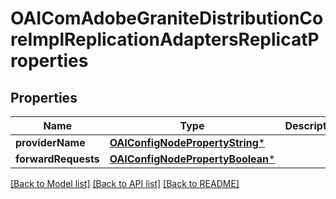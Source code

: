 # OAIComAdobeGraniteDistributionCoreImplReplicationAdaptersReplicatProperties

## Properties
Name | Type | Description | Notes
------------ | ------------- | ------------- | -------------
**providerName** | [**OAIConfigNodePropertyString***](OAIConfigNodePropertyString.md) |  | [optional] 
**forwardRequests** | [**OAIConfigNodePropertyBoolean***](OAIConfigNodePropertyBoolean.md) |  | [optional] 

[[Back to Model list]](../README.md#documentation-for-models) [[Back to API list]](../README.md#documentation-for-api-endpoints) [[Back to README]](../README.md)


